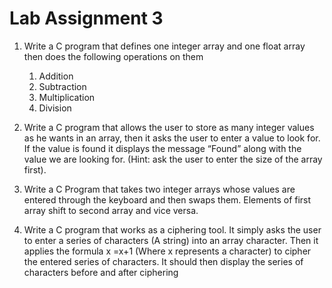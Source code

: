 # Lab Assignment 3

1. Write a C program that defines one integer array and one float array then does the following operations on them
   1. Addition
   2. Subtraction
   3. Multiplication
   4. Division

2. Write a C program that allows the user to store as many integer values as he wants in an array, then it asks the user to enter a value to look for. If the value is found it displays the message “Found” along with the value we are looking for. (Hint: ask the user to enter the size of the array first).

3. Write a C Program that takes two integer arrays whose values are entered through the keyboard and then swaps them. Elements of first array shift to second array and vice versa.

4. Write a C program that works as a ciphering tool. It simply asks the user to enter a series of characters (A string) into an array character. Then it applies the formula x =x+1 (Where x represents a character) to cipher the entered series of characters. It should then display the series of characters before and after ciphering
